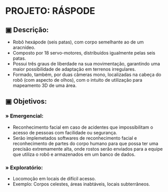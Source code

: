 # PROJETO: RÁSPODE

## ▣ Descrição:

- Robô hexápode (seis patas), com corpo semelhante ao de um aracnídeo.
- Composto por 18 servo-motores, distribuídos igualmente pelas seis patas.
- Possui três graus de liberdade na sua movimentação, garantindo uma maior possibilidade de adaptação em terrenos irregulares.
- Formado, também, por duas câmeras mono, localizadas na cabeça do robô (com aspecto de olhos), com o intuito de utilização para mapeamento 3D de uma área.

## ▣ Objetivos:

### » Emergencial:
-  Reconhecimento facial em caso de acidentes que impossibilitam o acesso de pessoas com facilidade ou segurança.
-  Serão implemetados softwares de reconhecimento facial e reconhecimento de partes do corpo humano para que possa ter uma precisão extremamente alta, onde rostos serão enviados para a equipe que utiliza o robô e armazenados em um banco de dados.

### » Exploratório:
-  Locomoção em locais de difícil acesso.
-  Exemplo: Corpos celestes, áreas inabtáveis, locais subterrâneos.

